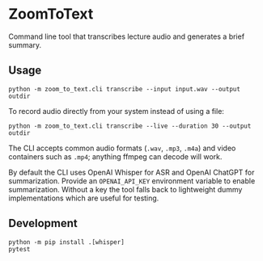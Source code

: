 # ZoomToText

Command line tool that transcribes lecture audio and generates a brief summary.

## Usage

```
python -m zoom_to_text.cli transcribe --input input.wav --output outdir
```

To record audio directly from your system instead of using a file:

```
python -m zoom_to_text.cli transcribe --live --duration 30 --output outdir
```

The CLI accepts common audio formats (`.wav`, `.mp3`, `.m4a`) and video
containers such as `.mp4`; anything ffmpeg can decode will work.

By default the CLI uses OpenAI Whisper for ASR and OpenAI ChatGPT for
summarization.  Provide an `OPENAI_API_KEY` environment variable to enable
summarization.  Without a key the tool falls back to lightweight dummy
implementations which are useful for testing.

## Development

```
python -m pip install .[whisper]
pytest
```
